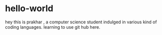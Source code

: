 # hello-world
hey this is prakhar , a computer science student indulged in various kind of coding languages. learning to use git hub here.
